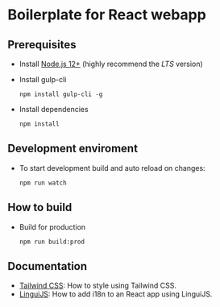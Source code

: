 # Boilerplate for React webapp

## Prerequisites
- Install [Node.js 12+](https://nodejs.org/en/) (highly recommend the *LTS* version)
- Install gulp-cli

  `npm install gulp-cli -g`

- Install dependencies

  `npm install`

## Development enviroment
- To start development build and auto reload on changes:

  `npm run watch`

## How to build

- Build for production

  `npm run build:prod`

## Documentation

- [Tailwind CSS](https://tailwindcss.com/docs/utility-first): How to style using Tailwind CSS.
- [LinguiJS](https://lingui.js.org/tutorials/react.html#let-s-start): How to add i18n to an React app using LinguiJS.
